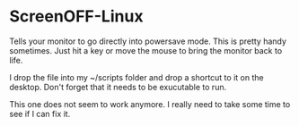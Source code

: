# ScreenOFF-Linux
Tells your monitor to go directly into powersave mode. This is pretty handy sometimes. Just hit a key or move the mouse to bring the monitor back to life.

I drop the file into my ~/scripts folder and drop a shortcut to it on the desktop. Don't forget that it needs to be exucutable to run.


This one does not seem to work anymore. I really need to take some time to see if I can fix it.
